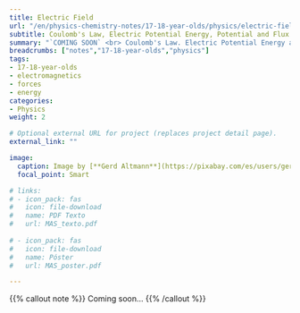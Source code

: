 ```yaml
---
title: Electric Field
url: "/en/physics-chemistry-notes/17-18-year-olds/physics/electric-field"
subtitle: Coulomb's Law, Electric Potential Energy, Potential and Flux
summary: "`COMING SOON` <br> Coulomb's Law. Electric Potential Energy and Potential. Electric Flux."
breadcrumbs: ["notes","17-18-year-olds","physics"]
tags:
- 17-18-year-olds
- electromagnetics
- forces
- energy
categories:
- Physics
weight: 2

# Optional external URL for project (replaces project detail page).
external_link: ""

image:
  caption: Image by [**Gerd Altmann**](https://pixabay.com/es/users/geralt-9301/) on [Pixabay](https://pixabay.com/es/)
  focal_point: Smart

# links:
# - icon_pack: fas
#   icon: file-download
#   name: PDF Texto
#   url: MAS_texto.pdf
  
# - icon_pack: fas
#   icon: file-download
#   name: Póster
#   url: MAS_poster.pdf

---
```


{{% callout note %}}
Coming soon...
{{% /callout %}}
